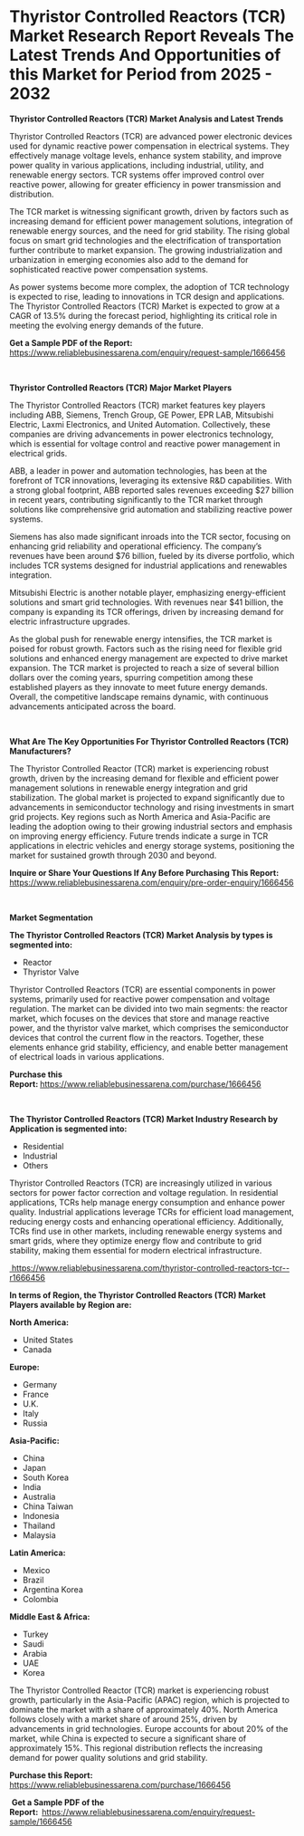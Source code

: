 <p><h1>Thyristor Controlled Reactors (TCR) Market Research Report Reveals The Latest Trends And Opportunities of this Market for Period from 2025 - 2032</h1></p><p><strong>Thyristor Controlled Reactors (TCR) Market Analysis and Latest Trends</strong></p>
<p><p>Thyristor Controlled Reactors (TCR) are advanced power electronic devices used for dynamic reactive power compensation in electrical systems. They effectively manage voltage levels, enhance system stability, and improve power quality in various applications, including industrial, utility, and renewable energy sectors. TCR systems offer improved control over reactive power, allowing for greater efficiency in power transmission and distribution.</p><p>The TCR market is witnessing significant growth, driven by factors such as increasing demand for efficient power management solutions, integration of renewable energy sources, and the need for grid stability. The rising global focus on smart grid technologies and the electrification of transportation further contribute to market expansion. The growing industrialization and urbanization in emerging economies also add to the demand for sophisticated reactive power compensation systems.</p><p>As power systems become more complex, the adoption of TCR technology is expected to rise, leading to innovations in TCR design and applications. The Thyristor Controlled Reactors (TCR) Market is expected to grow at a CAGR of 13.5% during the forecast period, highlighting its critical role in meeting the evolving energy demands of the future.</p></p>
<p><strong>Get a Sample PDF of the Report:&nbsp;</strong> <a href="https://www.reliablebusinessarena.com/enquiry/request-sample/1666456?utm_campaign=3433&utm_medium=2&utm_source=Github&utm_content=ia&utm_term=15042025&utm_id=thyristor-controlled-reactors-tcr">https://www.reliablebusinessarena.com/enquiry/request-sample/1666456</a></p>
<p>&nbsp;</p>
<p><strong>Thyristor Controlled Reactors (TCR) Major Market Players</strong></p>
<p><p>The Thyristor Controlled Reactors (TCR) market features key players including ABB, Siemens, Trench Group, GE Power, EPR LAB, Mitsubishi Electric, Laxmi Electronics, and United Automation. Collectively, these companies are driving advancements in power electronics technology, which is essential for voltage control and reactive power management in electrical grids.</p><p>ABB, a leader in power and automation technologies, has been at the forefront of TCR innovations, leveraging its extensive R&D capabilities. With a strong global footprint, ABB reported sales revenues exceeding $27 billion in recent years, contributing significantly to the TCR market through solutions like comprehensive grid automation and stabilizing reactive power systems.</p><p>Siemens has also made significant inroads into the TCR sector, focusing on enhancing grid reliability and operational efficiency. The company’s revenues have been around $76 billion, fueled by its diverse portfolio, which includes TCR systems designed for industrial applications and renewables integration.</p><p>Mitsubishi Electric is another notable player, emphasizing energy-efficient solutions and smart grid technologies. With revenues near $41 billion, the company is expanding its TCR offerings, driven by increasing demand for electric infrastructure upgrades.</p><p>As the global push for renewable energy intensifies, the TCR market is poised for robust growth. Factors such as the rising need for flexible grid solutions and enhanced energy management are expected to drive market expansion. The TCR market is projected to reach a size of several billion dollars over the coming years, spurring competition among these established players as they innovate to meet future energy demands. Overall, the competitive landscape remains dynamic, with continuous advancements anticipated across the board.</p></p>
<p>&nbsp;</p>
<p><strong>What Are The Key Opportunities For Thyristor Controlled Reactors (TCR) Manufacturers?</strong></p>
<p><p>The Thyristor Controlled Reactor (TCR) market is experiencing robust growth, driven by the increasing demand for flexible and efficient power management solutions in renewable energy integration and grid stabilization. The global market is projected to expand significantly due to advancements in semiconductor technology and rising investments in smart grid projects. Key regions such as North America and Asia-Pacific are leading the adoption owing to their growing industrial sectors and emphasis on improving energy efficiency. Future trends indicate a surge in TCR applications in electric vehicles and energy storage systems, positioning the market for sustained growth through 2030 and beyond.</p></p>
<p><strong>Inquire or Share Your Questions If Any Before Purchasing This Report:</strong> <a href="https://www.reliablebusinessarena.com/enquiry/pre-order-enquiry/1666456?utm_campaign=3433&utm_medium=2&utm_source=Github&utm_content=ia&utm_term=15042025&utm_id=thyristor-controlled-reactors-tcr">https://www.reliablebusinessarena.com/enquiry/pre-order-enquiry/1666456</a></p>
<p>&nbsp;</p>
<p><strong>Market Segmentation</strong></p>
<p><strong>The Thyristor Controlled Reactors (TCR) Market Analysis by types is segmented into:</strong></p>
<p><ul><li>Reactor</li><li>Thyristor Valve</li></ul></p>
<p><p>Thyristor Controlled Reactors (TCR) are essential components in power systems, primarily used for reactive power compensation and voltage regulation. The market can be divided into two main segments: the reactor market, which focuses on the devices that store and manage reactive power, and the thyristor valve market, which comprises the semiconductor devices that control the current flow in the reactors. Together, these elements enhance grid stability, efficiency, and enable better management of electrical loads in various applications.</p></p>
<p><strong>Purchase this Report:&nbsp;</strong><a href="https://www.reliablebusinessarena.com/purchase/1666456?utm_campaign=3433&utm_medium=2&utm_source=Github&utm_content=ia&utm_term=15042025&utm_id=thyristor-controlled-reactors-tcr">https://www.reliablebusinessarena.com/purchase/1666456</a></p>
<p>&nbsp;</p>
<p><strong>The Thyristor Controlled Reactors (TCR) Market Industry Research by Application is segmented into:</strong></p>
<p><ul><li>Residential</li><li>Industrial</li><li>Others</li></ul></p>
<p><p>Thyristor Controlled Reactors (TCR) are increasingly utilized in various sectors for power factor correction and voltage regulation. In residential applications, TCRs help manage energy consumption and enhance power quality. Industrial applications leverage TCRs for efficient load management, reducing energy costs and enhancing operational efficiency. Additionally, TCRs find use in other markets, including renewable energy systems and smart grids, where they optimize energy flow and contribute to grid stability, making them essential for modern electrical infrastructure.</p></p>
<p><a href="https://www.reliablebusinessarena.com/thyristor-controlled-reactors-tcr--r1666456?utm_campaign=3433&utm_medium=2&utm_source=Github&utm_content=ia&utm_term=15042025&utm_id=thyristor-controlled-reactors-tcr">&nbsp;https://www.reliablebusinessarena.com/thyristor-controlled-reactors-tcr--r1666456</a></p>
<p><strong>In terms of Region, the Thyristor Controlled Reactors (TCR) Market Players available by Region are:</strong></p>
<p>
    <p> <strong> North America: </strong>
        <ul>
            <li>United States</li>
            <li>Canada</li>
        </ul>
        </p> 
    <p> <strong> Europe: </strong>
        <ul>
            <li>Germany</li>
            <li>France</li>
            <li>U.K.</li>
            <li>Italy</li>
            <li>Russia</li>
        </ul>
        </p> 
    <p> <strong> Asia-Pacific: </strong>
        <ul>
            <li>China</li>
            <li>Japan</li>
            <li>South Korea</li>
            <li>India</li>
            <li>Australia</li>
            <li>China Taiwan</li>
            <li>Indonesia</li>
            <li>Thailand</li>
            <li>Malaysia</li>
        </ul>
        </p> 
    <p> <strong> Latin America: </strong>
        <ul>
            <li>Mexico</li>
            <li>Brazil</li>
            <li>Argentina Korea</li>
            <li>Colombia</li>
        </ul>
        </p> 
    <p> <strong> Middle East & Africa: </strong>
        <ul>
            <li>Turkey</li>
            <li>Saudi</li>
            <li>Arabia</li>
            <li>UAE</li>
            <li>Korea</li>
        </ul>
    </p>
    </p>
<p><p>The Thyristor Controlled Reactor (TCR) market is experiencing robust growth, particularly in the Asia-Pacific (APAC) region, which is projected to dominate the market with a share of approximately 40%. North America follows closely with a market share of around 25%, driven by advancements in grid technologies. Europe accounts for about 20% of the market, while China is expected to secure a significant share of approximately 15%. This regional distribution reflects the increasing demand for power quality solutions and grid stability.</p></p>
<p><strong>Purchase this Report: </strong><a href="https://www.reliablebusinessarena.com/purchase/1666456?utm_campaign=3433&utm_medium=2&utm_source=Github&utm_content=ia&utm_term=15042025&utm_id=thyristor-controlled-reactors-tcr">https://www.reliablebusinessarena.com/purchase/1666456</a></p>
<p>&nbsp;<strong>Get a Sample PDF of the Report:&nbsp;&nbsp;</strong><a href="https://www.reliablebusinessarena.com/enquiry/request-sample/1666456?utm_campaign=3433&utm_medium=2&utm_source=Github&utm_content=ia&utm_term=15042025&utm_id=thyristor-controlled-reactors-tcr">https://www.reliablebusinessarena.com/enquiry/request-sample/1666456</a></p>
<p><strong></strong></p>
<p><p></p><p></p><p></p></p>